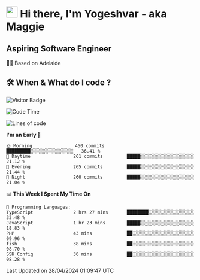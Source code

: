 <h1><img src="https://emojis.slackmojis.com/emojis/images/1531849430/4246/blob-sunglasses.gif?1531849430" width="30"/> Hi there, I'm Yogeshvar - aka Maggie</h1>

## Aspiring Software Engineer
🏂🏻  Based on Adelaide 

## 🛠 When & What do I code ?  

![Visitor Badge](https://visitor-badge.feriirawann.repl.co?username=yogeshvar&repo=yogeshvar&label=Visitors&style=plastic&color=%23457BFF&contentType=svg)

<!--START_SECTION:waka-->
![Code Time](http://img.shields.io/badge/Code%20Time-2%2C883%20hrs%2045%20mins-blue)

![Lines of code](https://img.shields.io/badge/From%20Hello%20World%20I%27ve%20Written-4.2%20million%20lines%20of%20code-blue)

**I'm an Early 🐤** 

```text
🌞 Morning                450 commits         █████████░░░░░░░░░░░░░░░░   36.41 % 
🌆 Daytime                261 commits         █████░░░░░░░░░░░░░░░░░░░░   21.12 % 
🌃 Evening                265 commits         █████░░░░░░░░░░░░░░░░░░░░   21.44 % 
🌙 Night                  260 commits         █████░░░░░░░░░░░░░░░░░░░░   21.04 % 
```


📊 **This Week I Spent My Time On** 

```text
💬 Programming Languages: 
TypeScript               2 hrs 27 mins       ████████░░░░░░░░░░░░░░░░░   33.48 % 
JavaScript               1 hr 23 mins        █████░░░░░░░░░░░░░░░░░░░░   18.83 % 
PHP                      43 mins             ██░░░░░░░░░░░░░░░░░░░░░░░   09.96 % 
fish                     38 mins             ██░░░░░░░░░░░░░░░░░░░░░░░   08.70 % 
SSH Config               36 mins             ██░░░░░░░░░░░░░░░░░░░░░░░   08.28 % 
```


 Last Updated on 28/04/2024 01:09:47 UTC
<!--END_SECTION:waka-->

